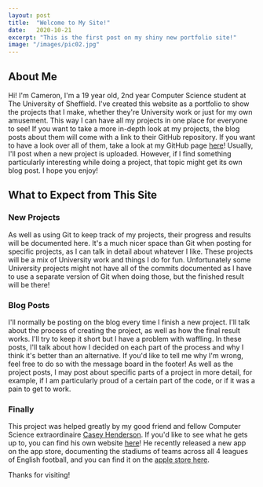 ```yaml
---
layout: post
title:  "Welcome to My Site!"
date:   2020-10-21
excerpt: "This is the first post on my shiny new portfolio site!"
image: "/images/pic02.jpg"
---
```


## About Me
Hi! I'm Cameron, I'm a 19 year old, 2nd year Computer Science student at The University of Sheffield. I've created this website as a portfolio to show the projects that I make, whether they're University work or just for my own amusement. This way I can have all my projects in one place for everyone to see! If you want to take a more in-depth look at my projects, the blog posts about them will come with a link to their GitHub repository. If you want to have a look over all of them, take a look at my GitHub page [here](https://github.com/Cameron-Leech-Thomson)!
Usually, I'll post when a new project is uploaded. However, if I find something particularly interesting while doing a project, that topic might get its own blog post. I hope you enjoy!

## What to Expect from This Site
### New Projects
As well as using Git to keep track of my projects, their progress and results will be documented here. It's a much nicer space than Git when posting for specific projects, as I can talk in detail about whatever I like. These projects will be a mix of University work and things I do for fun. Unfortunately some University projects might not have all of the commits documented as I have to use a separate version of Git when doing those, but the finished result will be there!

### Blog Posts
I'll normally be posting on the blog every time I finish a new project. I'll talk about the process of creating the project, as well as how the final result works. I'll try to keep it short but I have a problem with waffling. In these posts, I'll talk about how I decided on each part of the process and why I think it's better than an alternative. If you'd like to tell me why I'm wrong, feel free to do so with the message board in the footer! As well as the project posts, I may post about specific parts of a project in more detail, for example, if I am particularly proud of a certain part of the code, or if it was a pain to get to work.

### Finally
This project was helped greatly by my good friend and fellow Computer Science extraordinaire [Casey Henderson](https://caseyhenderson.github.io). If you'd like to see what he gets up to, you can find his own website [here](https://caseyhenderson.github.io)! He recently released a new app on the app store, documenting the stadiums of teams across all 4 leagues of English football, and you can find it on the [apple store here](https://apps.apple.com/gb/app/stadiums/id1522026145). 

Thanks for visiting!
